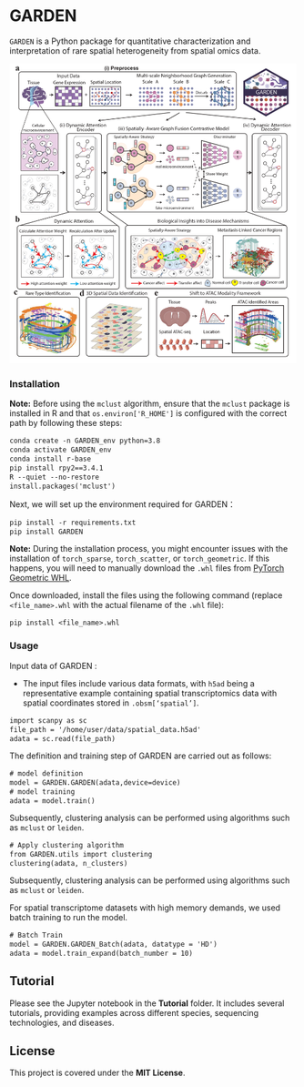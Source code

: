 # GARDEN

`GARDEN` is a Python package for quantitative characterization and interpretation of rare spatial heterogeneity from spatial omics data. 

![View the PDF](./Framework.jpg)

### Installation
**Note:** Before using the `mclust` algorithm, ensure that the `mclust` package is installed in R and that `os.environ['R_HOME']` is configured with the correct path by following these steps:

```
conda create -n GARDEN_env python=3.8
conda activate GARDEN_env
conda install r-base
pip install rpy2==3.4.1
R --quiet --no-restore
install.packages('mclust')
```
Next, we will set up the environment required for GARDEN：
```
pip install -r requirements.txt
pip install GARDEN
```
**Note:** During the installation process, you might encounter issues with the installation of `torch_sparse`, `torch_scatter`, or `torch_geometric`. If this happens, you will need to manually download the `.whl` files from [PyTorch Geometric WHL](https://pytorch-geometric.com/whl/). 

Once downloaded, install the files using the following command (replace `<file_name>.whl` with the actual filename of the `.whl` file):
```
pip install <file_name>.whl
```

### Usage
Input data of GARDEN :
- The input files include various data formats, with `h5ad` being a representative example containing spatial transcriptomics data with spatial coordinates stored in `.obsm[‘spatial’]`.
```
import scanpy as sc
file_path = '/home/user/data/spatial_data.h5ad'
adata = sc.read(file_path)
```

The definition and training step of GARDEN are carried out as follows:
```
# model definition  
model = GARDEN.GARDEN(adata,device=device)
# model training
adata = model.train()
```

Subsequently, clustering analysis can be performed using algorithms such as `mclust` or `leiden`.

```
# Apply clustering algorithm
from GARDEN.utils import clustering
clustering(adata, n_clusters)
```
Subsequently, clustering analysis can be performed using algorithms such as `mclust` or `leiden`.

For spatial transcriptome datasets with high memory demands, we used batch training to run the model. 

```
# Batch Train
model = GARDEN.GARDEN_Batch(adata, datatype = 'HD')
adata = model.train_expand(batch_number = 10)
```


## Tutorial
Please see the Jupyter notebook in the **Tutorial** folder. It includes several tutorials, providing examples across different species, sequencing technologies, and diseases.

## License
This project is covered under the **MIT License**.
